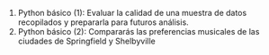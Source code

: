 1. Python básico (1): Evaluar la calidad de una muestra de datos recopilados y prepararla para futuros análisis.
2. Python básico (2): Compararás las preferencias musicales de las ciudades de Springfield y Shelbyville
